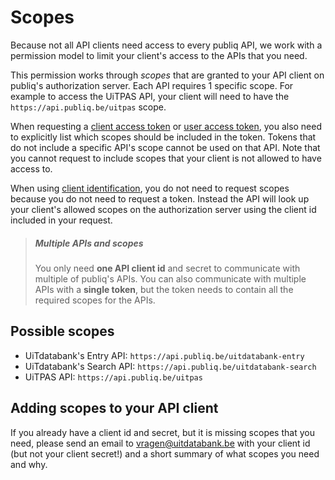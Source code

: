 # Scopes

Because not all API clients need access to every publiq API, we work with a permission model to limit your client's access to the APIs that you need.

This permission works through *scopes* that are granted to your API client on publiq's authorization server. Each API requires 1 specific scope. For example to access the UiTPAS API, your client will need to have the `https://api.publiq.be/uitpas` scope.

When requesting a [client access token](./client-access-token.md) or [user access token](./user-access-token.md), you also need to explicitly list which scopes should be included in the token. Tokens that do not include a specific API's scope cannot be used on that API. Note that you cannot request to include scopes that your client is not allowed to have access to.

When using [client identification](./client-identification.md), you do not need to request scopes because you do not need to request a token. Instead the API will look up your client's allowed scopes on the authorization server using the client id included in your request.

> ##### Multiple APIs and scopes
> You only need **one API client id** and secret to communicate with multiple of publiq's APIs. You can also communicate with multiple APIs with a **single token**, but the token needs to contain all the required scopes for the APIs.

## Possible scopes

- UiTdatabank's Entry API: `https://api.publiq.be/uitdatabank-entry`
- UiTdatabank's Search API: `https://api.publiq.be/uitdatabank-search`
- UiTPAS API: `https://api.publiq.be/uitpas`

## Adding scopes to your API client

If you already have a client id and secret, but it is missing scopes that you need, please send an email to vragen@uitdatabank.be with your client id (but not your client secret!) and a short summary of what scopes you need and why.